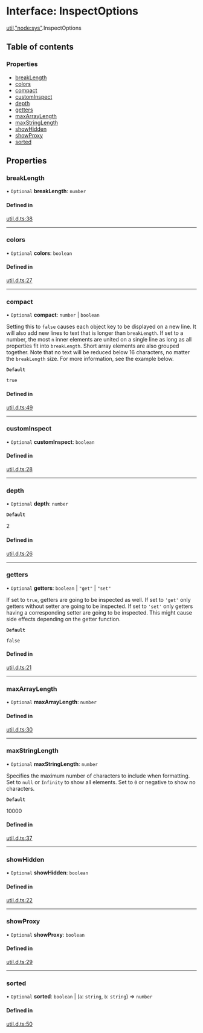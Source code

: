# Interface: InspectOptions

[util](../modules/util.md).["node:sys"](../modules/util._node_sys_.md).InspectOptions

## Table of contents

### Properties

- [breakLength](util._node_sys_.InspectOptions.md#breaklength)
- [colors](util._node_sys_.InspectOptions.md#colors)
- [compact](util._node_sys_.InspectOptions.md#compact)
- [customInspect](util._node_sys_.InspectOptions.md#custominspect)
- [depth](util._node_sys_.InspectOptions.md#depth)
- [getters](util._node_sys_.InspectOptions.md#getters)
- [maxArrayLength](util._node_sys_.InspectOptions.md#maxarraylength)
- [maxStringLength](util._node_sys_.InspectOptions.md#maxstringlength)
- [showHidden](util._node_sys_.InspectOptions.md#showhidden)
- [showProxy](util._node_sys_.InspectOptions.md#showproxy)
- [sorted](util._node_sys_.InspectOptions.md#sorted)

## Properties

### breakLength

• `Optional` **breakLength**: `number`

#### Defined in

[util.d.ts:38](https://github.com/goodcodedev/bun-types/blob/8bd1b3a/util.d.ts#L38)

___

### colors

• `Optional` **colors**: `boolean`

#### Defined in

[util.d.ts:27](https://github.com/goodcodedev/bun-types/blob/8bd1b3a/util.d.ts#L27)

___

### compact

• `Optional` **compact**: `number` \| `boolean`

Setting this to `false` causes each object key
to be displayed on a new line. It will also add new lines to text that is
longer than `breakLength`. If set to a number, the most `n` inner elements
are united on a single line as long as all properties fit into
`breakLength`. Short array elements are also grouped together. Note that no
text will be reduced below 16 characters, no matter the `breakLength` size.
For more information, see the example below.

**`Default`**

`true`

#### Defined in

[util.d.ts:49](https://github.com/goodcodedev/bun-types/blob/8bd1b3a/util.d.ts#L49)

___

### customInspect

• `Optional` **customInspect**: `boolean`

#### Defined in

[util.d.ts:28](https://github.com/goodcodedev/bun-types/blob/8bd1b3a/util.d.ts#L28)

___

### depth

• `Optional` **depth**: `number`

**`Default`**

2

#### Defined in

[util.d.ts:26](https://github.com/goodcodedev/bun-types/blob/8bd1b3a/util.d.ts#L26)

___

### getters

• `Optional` **getters**: `boolean` \| ``"get"`` \| ``"set"``

If set to `true`, getters are going to be
inspected as well. If set to `'get'` only getters without setter are going
to be inspected. If set to `'set'` only getters having a corresponding
setter are going to be inspected. This might cause side effects depending on
the getter function.

**`Default`**

`false`

#### Defined in

[util.d.ts:21](https://github.com/goodcodedev/bun-types/blob/8bd1b3a/util.d.ts#L21)

___

### maxArrayLength

• `Optional` **maxArrayLength**: `number`

#### Defined in

[util.d.ts:30](https://github.com/goodcodedev/bun-types/blob/8bd1b3a/util.d.ts#L30)

___

### maxStringLength

• `Optional` **maxStringLength**: `number`

Specifies the maximum number of characters to
include when formatting. Set to `null` or `Infinity` to show all elements.
Set to `0` or negative to show no characters.

**`Default`**

10000

#### Defined in

[util.d.ts:37](https://github.com/goodcodedev/bun-types/blob/8bd1b3a/util.d.ts#L37)

___

### showHidden

• `Optional` **showHidden**: `boolean`

#### Defined in

[util.d.ts:22](https://github.com/goodcodedev/bun-types/blob/8bd1b3a/util.d.ts#L22)

___

### showProxy

• `Optional` **showProxy**: `boolean`

#### Defined in

[util.d.ts:29](https://github.com/goodcodedev/bun-types/blob/8bd1b3a/util.d.ts#L29)

___

### sorted

• `Optional` **sorted**: `boolean` \| (`a`: `string`, `b`: `string`) => `number`

#### Defined in

[util.d.ts:50](https://github.com/goodcodedev/bun-types/blob/8bd1b3a/util.d.ts#L50)
